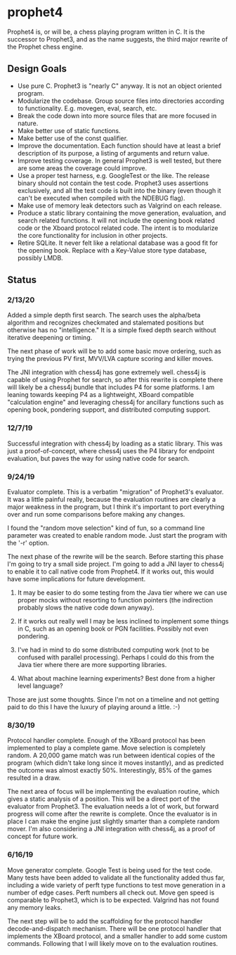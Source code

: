 # prophet4

Prophet4 is, or will be, a chess playing program written in C.  It is the successor to Prophet3, and as the name suggests, the third major rewrite of the Prophet chess engine.


## Design Goals


* Use pure C.  Prophet3 is "nearly C" anyway.  It is not an object oriented program. 
* Modularize the codebase.  Group source files into directories according to functionality.  E.g. movegen, eval, search, etc.
* Break the code down into more source files that are more focused in nature.
* Make better use of static functions.
* Make better use of the const qualifier.
* Improve the documentation.  Each function should have at least a brief description of its purpose, a listing of arguments and return value.
* Improve testing coverage.  In general Prophet3 is well tested, but there are some areas the coverage could improve.  
* Use a proper test harness, e.g. GoogleTest or the like.  The release binary should not contain the test code.  Prophet3 uses assertions exclusively, and all the test code is built into the binary (even though it can't be executed when compiled with the NDEBUG flag).
* Make use of memory leak detectors such as Valgrind on each release.
* Produce a static library containing the move generation, evaluation, and search related functions.  It will not include the opening book related code or the Xboard protocol related code.  The intent is to modularize the core functionality for inclusion in other projects.
* Retire SQLite.  It never felt like a relational database was a good fit for the opening book.  Replace with a Key-Value store type database, possibly LMDB.


## Status

### 2/13/20
Added a simple depth first search.  The search uses the alpha/beta algorithm and recognizes checkmated and stalemated positions but otherwise has no "intelligence."  It is a simple fixed depth search without iterative deepening or timing.

The next phase of work will be to add some basic move ordering, such as trying the previous PV first, MVV/LVA capture scoring and killer moves.

The JNI integration with chess4j has gone extremely well.  chess4j is capable of using Prophet for search, so after this rewrite is complete there will likely be a chess4j bundle that includes P4 for some platforms.  I am leaning towards keeping P4 as a lightweight, XBoard compatible  "calculation engine" and leveraging chess4j for ancillary functions such as opening book, pondering support, and distributed computing support.

### 12/7/19
Successful integration with chess4j by loading as a static library.  This was just a proof-of-concept, where chess4j uses the P4 library for endpoint evaluation, but paves the way for using native code for search.

### 9/24/19
Evaluator complete.  This is a verbatim "migration" of Prophet3's evaluator.  It was a little painful really, because the evaluation routines are clearly a major weakness in the program, but I think it's important to port everything over and run some comparisons before making any changes.

I found the "random move selection" kind of fun, so a command line parameter was created to enable random mode.  Just start the program with the '-r' option.

The next phase of the rewrite will be the search.  Before starting this phase I'm going to try a small side project.  I'm going to add a JNI layer to chess4j to enable it to call native code from Prophet4.  If it works out, this would have some implications for future development.  

1) It may be easier to do some testing from the Java tier where we can use proper mocks without resorting to function pointers (the indirection probably slows the native code down anyway).

2) If it works out really well I may be less inclined to implement some things in C, such as an opening book or PGN facilities.  Possibly not even pondering. 

3) I've had in mind to do some distributed computing work (not to be confused with parallel processing).  Perhaps I could do this from the Java tier where there are more supporting libraries.  

4) What about machine learning experiments?  Best done from a higher level language?

Those are just some thoughts.  Since I'm not on a timeline and not getting paid to do this I have the luxury of playing around a little. :-)


### 8/30/19 
Protocol handler complete.  Enough of the XBoard protocol has been implemented to play a complete game.  Move selection is completely random.  A 20,000 game match was run between identical copies of the program (which didn't take long since it moves instantly), and as predicted the outcome was almost exactly 50%.  Interestingly, 85% of the games resulted in a draw.

The next area of focus will be implementing the evaluation routine, which gives a static analysis of a position.  This will be a direct port of the evaluator from Prophet3.  The evaluation needs a lot of work, but forward progress will come after the rewrite is complete.  Once the evaluator is in place I can make the engine just slightly smarter than a complete random mover.  I'm also considering a JNI integration with chess4j, as a proof of concept for future work.

### 6/16/19
Move generator complete.  Google Test is being used for the test code.  Many tests have been added to validate all the functionality added thus far, including a wide variety of perft type functions to test move generation in a number of edge cases.  Perft numbers all check out.  Move gen speed is comparable to Prophet3, which is to be expected.  Valgrind has not found any memory leaks.

The next step will be to add the scaffolding for the protocol handler decode-and-dispatch mechanism.  There will be one protocol handler that implements the XBoard protocol, and a smaller handler to add some custom commands.  Following that I will likely move on to the evaluation routines.


